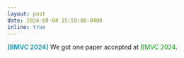 ```yaml
---
layout: post
date: 2024-08-04 15:59:00-0400
inline: true
---
```




<font color=2698BA><b>[BMVC 2024]</b></font> We got one paper accepted at <font color=009f06>BMVC 2024</font>.